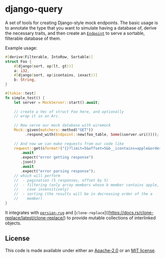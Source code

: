 # django-query

A set of tools for creating Django-style mock endpoints. The basic
usage is to annotate the type that you want to simulate having a
database of, derive the necessary traits, and then create an
[`Endpoint`](https://docs.rs/django-query/latest/django-query/struct.Endpoint.html)
to serve a sortable, filterable database of them.

Example usage:
```rust
#[derive(Filterable, IntoRow, Sortable)]
struct Foo {
    #[django(sort, op(lt, gt))]
    a: i32,
    #[django(sort, op(icontains, iexact))]
    b: String,
}

#[tokio::test]
fn simple_test() {
    let server = MockServer::start().await;
    
    // create a Vec of struct Foo here, and optionally 
    // wrap it in an Arc. 
    
    // Now serve our mock database with wiremock
    Mock::given(matchers::method("GET"))
         .respond_with(Endpoint::new(foo_table, Some(&server.uri())));
    
    // And now we can make requests from our code like
    reqwest::get(&format!("{}?limit=5&offset=5&b__icontains=apple&ordering=-a"))
       .await
       .expect("error getting response")
       .json()
       .await
       .expect("error parsing response");
    // which will perform
    //  - pagination (5 responses, offset by 5)
    //  - filtering (only array members whose b member contains apple,
    //    case insensitively)
    //  - sorting (the results will be in decreasing order of the a
    //    member)
}
```

It integrates with
[`persian-rug`](https://docs.rs/persian-rug/latest/persian-rug/) and
[`clone-replace`]((https://docs.rs/clone-replace/latest/clone-replace/)
to provide mutable collections of interlinked objects.

## License

This code is made available under either an
[Apache-2.0](https://opensource.org/licenses/Apache-2.0) or an [MIT
license](https://opensource.org/licenses/MIT).
